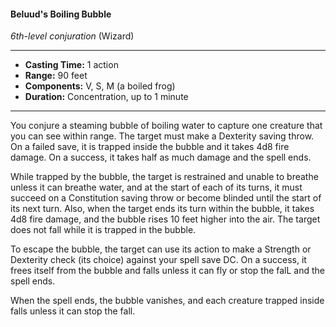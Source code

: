 #### Beluud's Boiling Bubble
*6th-level conjuration* (Wizard)
___
- **Casting Time:** 1 action
- **Range:** 90 feet
- **Components:** V, S, M (a boiled frog)
- **Duration:** Concentration, up to 1 minute
---
You conjure a steaming bubble of boiling water to capture one creature that you can see within range. The target must make a Dexterity saving throw. On a failed save, it is trapped inside the bubble and it takes 4d8 fire damage. On a success, it takes half as much damage and the spell ends.

While trapped by the bubble, the target is restrained and unable to breathe unless it can breathe water, and at the start of each of its turns, it must succeed on a Constitution saving throw or become blinded until the start of its next turn. Also, when the target ends its turn within the bubble, it takes 4d8 fire damage, and the bubble rises 10 feet higher into the air. The target does not fall while it is trapped in the bubble.

To escape the bubble, the target can use its action to make a Strength or Dexterity check (its choice) against your spell save DC. On a success, it frees itself from the bubble and falls unless it can fly or stop the falL and the spell ends.

When the spell ends, the bubble vanishes, and each creature trapped inside falls unless it can stop the fall.
